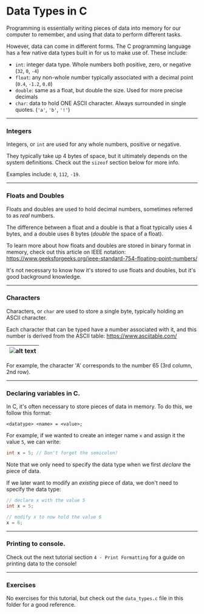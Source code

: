 # Data Types in C

Programming is essentially writing pieces of data into memory for our computer to remember, and using that data to perform different tasks.

However, data can come in different forms. The C programming language has a few native data types built in for us to make use of. These include:

- ```int```: integer data type. Whole numbers both positive, zero, or negative (```32```, ```0```, ```-4```)
- ```float```: any non-whole number typically associated with a decimal point (```0.4```, ```-1.2```, ```0.0```)
- ```double```: same as a float, but double the size. Used for more precise decimals
- ```char```: data to hold ONE ASCII character. Always surrounded in single quotes. (```'a'```, ```'b'```, ```'!'```)

---

### Integers

Integers, or ```int``` are used for any whole numbers, positive or negative.

They typically take up 4 bytes of space, but it ultimately depends on the system definitions. Check out the ```sizeof``` section below for more info.

Examples include: ```0```, ```112```, ```-19```.

---

### Floats and Doubles

Floats and doubles are used to hold decimal numbers, sometimes referred to as _real_ numbers.

The difference between a float and a double is that a float typically uses 4 bytes, and a double uses 8 bytes (_double_ the space of a float).

To learn more about how floats and doubles are stored in binary format in memory, check out this article on IEEE notation: https://www.geeksforgeeks.org/ieee-standard-754-floating-point-numbers/

It's not necessary to know how it's stored to use floats and doubles, but it's good background knowledge.

---

### Characters

Characters, or ```char``` are used to store a single byte, typically holding an ASCII character.

Each character that can be typed have a number associated with it, and this number is derived from the ASCII table: https://www.asciitable.com/

| ![alt text](https://www.asciitable.com/asciifull.gif "Navigating to the folder with my C file") |
|:--:|

For example, the character 'A' corresponds to the number 65 (3rd column, 2nd row).

---

### Declaring variables in C.

In C, it's often necessary to store pieces of data in memory. To do this, we follow this format:

```
<datatype> <name> = <value>;
```

For example, if we wanted to create an integer name ```x``` and assign it the value ```5```, we can write:

```C
int x = 5; // Don't forget the semicolon!
```

Note that we only need to specify the data type when we first _declare_ the piece of data.

If we later want to modify an _existing_ piece of data, we don't need to specify the data type:

```C
// declare x with the value 5
int x = 5;

// modify x to now hold the value 6
x = 6;
```

---

### Printing to console.

Check out the next tutorial section ```4 - Print Formatting``` for a guide on printing data to the console!

---

### Exercises

No exercises for this tutorial, but check out the ```data_types.c``` file in this folder for a good reference.

